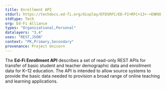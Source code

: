 ```yaml
---
title: Enrollment API
stdurl: https://techdocs.ed-fi.org/display/EFDSRFC/ED-FI+RFC+13+-+ENROLLMENT+API
stdtype: Tech
org: Ed-Fi Alliance
types: "Organizational,Personal"
datalayers: "3,4"
uses: "REST,JSON"
context: "PK,Primary,Secondary"
provenance: Project Unicorn
---
```

The **Ed-Fi Enrollment API** describes a set of read-only REST APIs for transfer of basic student and teacher demographic data and enrollment data for K–12 education. The API is intended to allow source systems to provide the basic data needed to provision a broad range of online teaching and learning applications.
